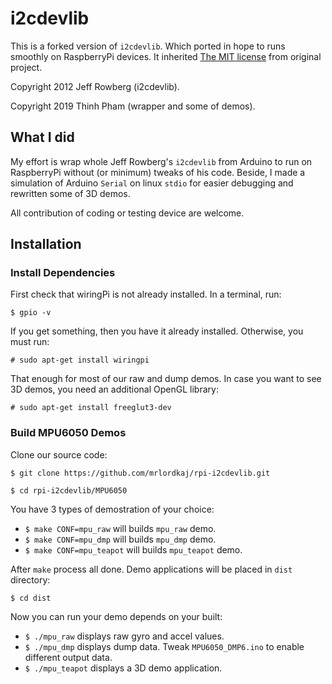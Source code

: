 # i2cdevlib

This is a forked version of `i2cdevlib`. Which ported in hope to runs smoothly on RaspberryPi devices.
It inherited [The MIT license](LICENSE) from original project.

Copyright 2012 Jeff Rowberg (i2cdevlib).

Copyright 2019 Thinh Pham (wrapper and some of demos).

## What I did

My effort is wrap whole Jeff Rowberg's `i2cdevlib` from Arduino to run on RaspberryPi without (or minimum) tweaks of his code.
Beside, I made a simulation of Arduino `Serial` on linux `stdio` for easier debugging and rewritten some of 3D demos.

All contribution of coding or testing device are welcome.

## Installation

### Install Dependencies

First check that wiringPi is not already installed. In a terminal, run:
```
$ gpio -v
```
If you get something, then you have it already installed. Otherwise, you must run:
```
# sudo apt-get install wiringpi
```
That enough for most of our raw and dump demos.
In case you want to see 3D demos, you need an additional OpenGL library:
```
# sudo apt-get install freeglut3-dev
```

### Build MPU6050 Demos

Clone our source code:
```
$ git clone https://github.com/mrlordkaj/rpi-i2cdevlib.git

$ cd rpi-i2cdevlib/MPU6050
```
You have 3 types of demostration of your choice:
- `$ make CONF=mpu_raw` will builds `mpu_raw` demo.
- `$ make CONF=mpu_dmp` will builds `mpu_dmp` demo.
- `$ make CONF=mpu_teapot` will builds `mpu_teapot` demo.

After `make` process all done. Demo applications will be placed in `dist` directory:
```
$ cd dist
```
Now you can run your demo depends on your built:
- `$ ./mpu_raw` displays raw gyro and accel values.
- `$ ./mpu_dmp` displays dump data. Tweak `MPU6050_DMP6.ino` to enable different output data.
- `$ ./mpu_teapot` displays a 3D demo application.
